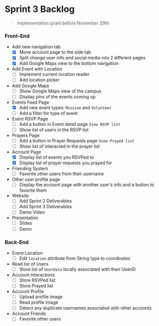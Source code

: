 <!-- @format -->

# Sprint 3 Backlog

> implementation goals before November 29th

### Front-End

- Add new navigation tab
  - [x] Move account page to the side tab
  - [x] Split change user info and social media into 2 different pages
  - [x] Add Google Maps view to the bottom navigation
- Add Event with Location
  - [ ] Implement current location reader
  - [ ] Add location picker
- Add Google Maps
  - [ ] Show Google Maps view of the campus
  - [ ] Display pins of the events coming up
- Events Feed Page
  - [x] Add new event types: `Mission` and `Volunteer`
  - [ ] Add a filter for type of event
- Event RSVP Page
  - [ ] Add a button in Event detail page `View RSVP list`
  - [ ] Show list of users in the RSVP list
- Prayers Page
  - [ ] Add a button in Prayer Requests page `View Prayed list`
  - [ ] Show list of interacted in the prayer list
- Account Page
  - [x] Display list of events you RSVPed to
  - [x] Display list of prayer requests you prayed for
- Friending System
  - [ ] Favorite other users from their username
- Other user profile page
  - [ ] Display the account page with another user's info and a button to favorite them
- Website
  - [ ] Add Sprint 2 Deliverables
  - [ ] Add Sprint 3 Deliverables
  - [ ] Demo Video
- Presentation
  - [ ] Slides
  - [ ] Demo

### Back-End

- Event Location
  - [ ] Edit `location` attribute from String type to coordinates
- Read list of Users
  - [ ] Store list of `UserData` locally associated with their UserID
- Account Interactions
  - [ ] Store RSVPed list
  - [ ] Store Prayed list
- Account Profile
  - [ ] Upload profile image
  - [ ] Read profile image
  - [ ] Detect any duplicate usernames associated with other accounts
- Account Friends
  - [ ] Favorite other users
